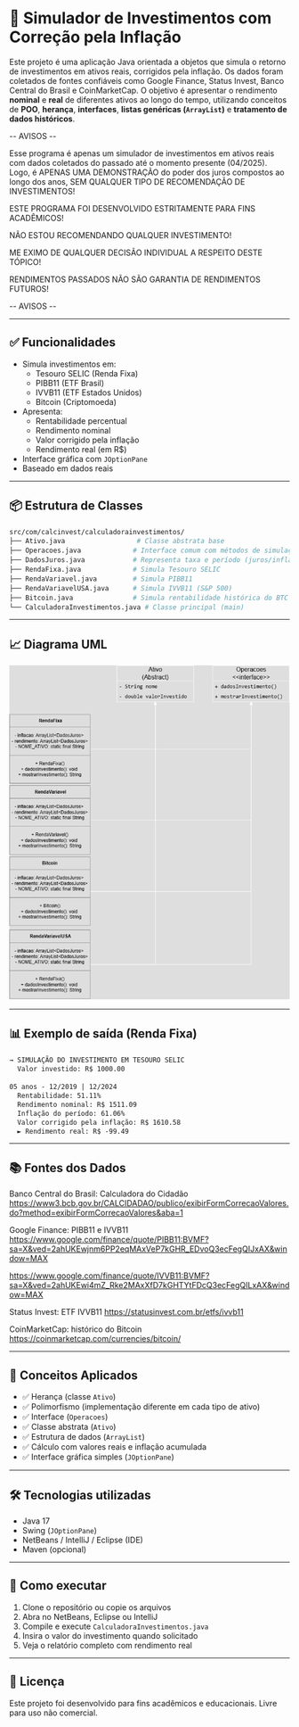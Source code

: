 
# 💸 Simulador de Investimentos com Correção pela Inflação

Este projeto é uma aplicação Java orientada a objetos que
simula o retorno de investimentos em ativos reais, corrigidos pela inflação.
Os dados foram coletados de fontes confiáveis como Google Finance, Status Invest, 
Banco Central do Brasil e CoinMarketCap. O objetivo é apresentar o rendimento **nominal** 
e **real** de diferentes ativos ao longo do tempo, utilizando conceitos de **POO**, 
**herança**, **interfaces**, **listas genéricas (`ArrayList`)** e **tratamento de dados históricos**.

-- AVISOS --

Esse programa é apenas um simulador de investimentos em ativos reais 
com dados coletados do passado até o momento presente (04/2025). 
Logo, é APENAS UMA DEMONSTRAÇÃO do poder dos juros compostos ao longo dos anos, 
SEM QUALQUER TIPO DE RECOMENDAÇÃO DE INVESTIMENTOS!

ESTE PROGRAMA FOI DESENVOLVIDO ESTRITAMENTE PARA FINS ACADÊMICOS!

NÃO ESTOU RECOMENDANDO QUALQUER INVESTIMENTO!

ME EXIMO DE QUALQUER DECISÃO INDIVIDUAL A RESPEITO DESTE TÓPICO!

RENDIMENTOS PASSADOS NÃO SÃO GARANTIA DE RENDIMENTOS FUTUROS!


-- AVISOS --

---

## ✅ Funcionalidades

- Simula investimentos em:
  - Tesouro SELIC (Renda Fixa)
  - PIBB11 (ETF Brasil)
  - IVVB11 (ETF Estados Unidos)
  - Bitcoin (Criptomoeda)
- Apresenta:
  - Rentabilidade percentual
  - Rendimento nominal
  - Valor corrigido pela inflação
  - Rendimento real (em R$)
- Interface gráfica com `JOptionPane`
- Baseado em dados reais

---

## 📦 Estrutura de Classes

```bash
src/com/calcinvest/calculadorainvestimentos/
├── Ativo.java                  # Classe abstrata base
├── Operacoes.java             # Interface comum com métodos de simulação
├── DadosJuros.java            # Representa taxa e período (juros/inflacao)
├── RendaFixa.java             # Simula Tesouro SELIC
├── RendaVariavel.java         # Simula PIBB11
├── RendaVariavelUSA.java      # Simula IVVB11 (S&P 500)
├── Bitcoin.java               # Simula rentabilidade histórica do BTC
└── CalculadoraInvestimentos.java # Classe principal (main)
```

---

## 📈 Diagrama UML

![Diagrama UML](DiagramaCalculadora.drawio.png)

---

## 📊 Exemplo de saída (Renda Fixa)

```text
→ SIMULAÇÃO DO INVESTIMENTO EM TESOURO SELIC
  Valor investido: R$ 1000.00

05 anos - 12/2019 | 12/2024
  Rentabilidade: 51.11%
  Rendimento nominal: R$ 1511.09
  Inflação do período: 61.06%
  Valor corrigido pela inflação: R$ 1610.58
  ► Rendimento real: R$ -99.49
```

---

## 📚 Fontes dos Dados

Banco Central do Brasil: Calculadora do Cidadão
https://www3.bcb.gov.br/CALCIDADAO/publico/exibirFormCorrecaoValores.do?method=exibirFormCorrecaoValores&aba=1

Google Finance: PIBB11 e IVVB11
https://www.google.com/finance/quote/PIBB11:BVMF?sa=X&ved=2ahUKEwjnm6PP2eqMAxVeP7kGHR_EDvoQ3ecFegQIJxAX&window=MAX

https://www.google.com/finance/quote/IVVB11:BVMF?sa=X&ved=2ahUKEwi4mZ_Rke2MAxXfD7kGHTYtFDcQ3ecFegQILxAX&window=MAX

Status Invest: ETF IVVB11
https://statusinvest.com.br/etfs/ivvb11

CoinMarketCap: histórico do Bitcoin
https://coinmarketcap.com/currencies/bitcoin/

---

## 🧠 Conceitos Aplicados

- ✅ Herança (classe `Ativo`)
- ✅ Polimorfismo (implementação diferente em cada tipo de ativo)
- ✅ Interface (`Operacoes`)
- ✅ Classe abstrata (`Ativo`)
- ✅ Estrutura de dados (`ArrayList`)
- ✅ Cálculo com valores reais e inflação acumulada
- ✅ Interface gráfica simples (`JOptionPane`)

---

## 🛠️ Tecnologias utilizadas

- Java 17
- Swing (`JOptionPane`)
- NetBeans / IntelliJ / Eclipse (IDE)
- Maven (opcional)

---

## 🚀 Como executar

1. Clone o repositório ou copie os arquivos
2. Abra no NetBeans, Eclipse ou IntelliJ
3. Compile e execute `CalculadoraInvestimentos.java`
4. Insira o valor do investimento quando solicitado
5. Veja o relatório completo com rendimento real

---

## 📄 Licença

Este projeto foi desenvolvido para fins acadêmicos e educacionais. Livre para uso não comercial.
